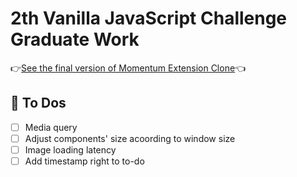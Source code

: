 # 2th Vanilla JavaScript Challenge Graduate Work
👉[See the final version of Momentum Extension Clone](https://coodingpenguin.github.io/momentum-app-clone/)👈

## 📑 To Dos
- [ ] Media query
- [ ] Adjust components' size acoording to window size
- [ ] Image loading latency
- [ ] Add timestamp right to to-do
